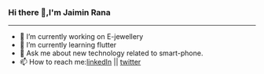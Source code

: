 ### Hi there 👋,I'm Jaimin Rana
<hr>


 

 

-  🔭 I’m currently working on E-jewellery
-  🌱 I’m currently learning flutter
-  💬 Ask me about new technology related to smart-phone.
-  📫 How to reach me:[linkedIn](https://www.linkedin.com/in/jaimin-rana-2bb531186/) || [twitter](https://twitter.com/jaiminRana10)
<!-- - 👯 I’m looking to collaborate on ... -->
<!-- - 🤔 I’m looking for help with ... -->
<!-- -  ...
- 😄 Pronouns: ...
- ⚡ Fun fact: ...
  -->
  
  <img href="https://camo.githubusercontent.com/0a41e327bcd51cdb17834c966c8184d0a17477860bdd54abed9dac8ddeb02a7a/68747470733a2f2f6769746875622d726561646d652d73746174732e76657263656c2e6170702f6170692f746f702d6c616e67733f757365726e616d653d64656e6973682d72616e7061726979612673686f775f69636f6e733d74727565266c6f63616c653d656e266c61796f75743d636f6d70616374">
  
  <img href="https://camo.githubusercontent.com/494c3f43c7e2d9bf9a70a27b8eb00c4d705bb703654904c9324c50a5d6452529/68747470733a2f2f6769746875622d726561646d652d73746174732e76657263656c2e6170702f6170693f757365726e616d653d64656e6973682d72616e7061726979612673686f775f69636f6e733d74727565266c6f63616c653d656e">

